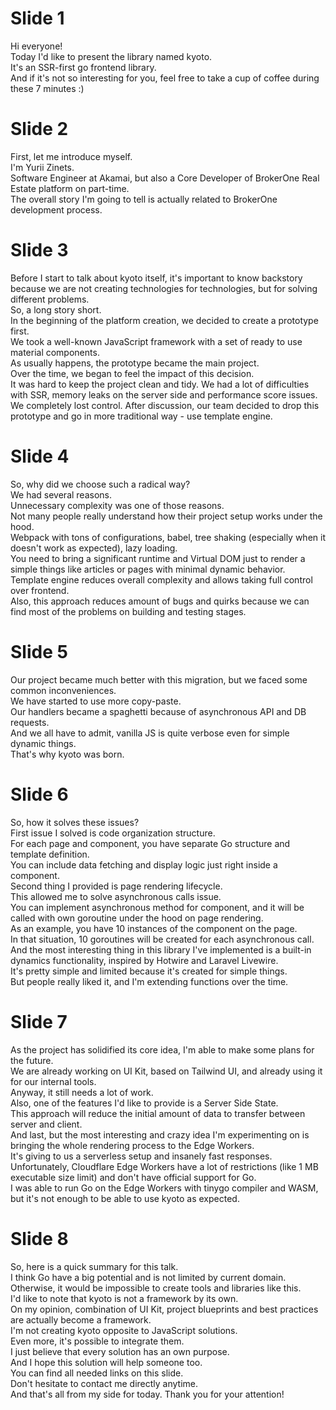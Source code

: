 
# Slide 1

Hi everyone!  
Today I'd like to present the library named kyoto.  
It's an SSR-first go frontend library.  
And if it's not so interesting for you, feel free to take a cup of coffee during these 7 minutes :)  

# Slide 2

First, let me introduce myself.  
I'm Yurii Zinets.  
Software Engineer at Akamai, but also a Core Developer of BrokerOne Real Estate platform on part-time.  
The overall story I'm going to tell is actually related to BrokerOne development process.  

# Slide 3

Before I start to talk about kyoto itself, it's important to know backstory because we are not creating technologies for technologies, but for solving different problems.  
So, a long story short.  
In the beginning of the platform creation, we decided to create a prototype first.  
We took a well-known JavaScript framework with a set of ready to use material components.  
As usually happens, the prototype became the main project.  
Over the time, we began to feel the impact of this decision.  
It was hard to keep the project clean and tidy. We had a lot of difficulties with SSR, memory leaks on the server side and performance score issues.  
We completely lost control. After discussion, our team decided to drop this prototype and go in more traditional way - use template engine.

# Slide 4

So, why did we choose such a radical way?  
We had several reasons.  
Unnecessary complexity was one of those reasons.  
Not many people really understand how their project setup works under the hood.  
Webpack with tons of configurations, babel, tree shaking (especially when it doesn't work as expected), lazy loading.  
You need to bring a significant runtime and Virtual DOM just to render a simple things like articles or pages with minimal dynamic behavior.  
Template engine reduces overall complexity and allows taking full control over frontend.  
Also, this approach reduces amount of bugs and quirks because we can find most of the problems on building and testing stages.  

# Slide 5

Our project became much better with this migration, but we faced some common inconveniences.  
We have started to use more copy-paste.  
Our handlers became a spaghetti because of asynchronous API and DB requests.  
And we all have to admit, vanilla JS is quite verbose even for simple dynamic things.  
That's why kyoto was born.

# Slide 6

So, how it solves these issues?  
First issue I solved is code organization structure.  
For each page and component, you have separate Go structure and template definition.  
You can include data fetching and display logic just right inside a component.  
Second thing I provided is page rendering lifecycle.  
This allowed me to solve asynchronous calls issue.  
You can implement asynchronous method for component, and it will be called with own goroutine under the hood on page rendering.  
As an example, you have 10 instances of the component on the page.  
In that situation, 10 goroutines will be created for each asynchronous call.  
And the most interesting thing in this library I've implemented is a built-in dynamics functionality, inspired by Hotwire and Laravel Livewire.  
It's pretty simple and limited because it's created for simple things.  
But people really liked it, and I'm extending functions over the time.  

# Slide 7

As the project has solidified its core idea, I'm able to make some plans for the future.  
We are already working on UI Kit, based on Tailwind UI, and already using it for our internal tools.  
Anyway, it still needs a lot of work.  
Also, one of the features I'd like to provide is a Server Side State.  
This approach will reduce the initial amount of data to transfer between server and client.  
And last, but the most interesting and crazy idea I'm experimenting on is bringing the whole rendering process to the Edge Workers.  
It's giving to us a serverless setup and insanely fast responses.  
Unfortunately, Cloudflare Edge Workers have a lot of restrictions (like 1 MB executable size limit) and don't have official support for Go.  
I was able to run Go on the Edge Workers with tinygo compiler and WASM, but it's not enough to be able to use kyoto as expected.

# Slide 8

So, here is a quick summary for this talk.  
I think Go have a big potential and is not limited by current domain.  
Otherwise, it would be impossible to create tools and libraries like this.  
I'd like to note that kyoto is not a framework by its own.  
On my opinion, combination of UI Kit, project blueprints and best practices are actually become a framework.  
I'm not creating kyoto opposite to JavaScript solutions.  
Even more, it's possible to integrate them.  
I just believe that every solution has an own purpose.  
And I hope this solution will help someone too.  
You can find all needed links on this slide.  
Don't hesitate to contact me directly anytime.  
And that's all from my side for today. Thank you for your attention!  
